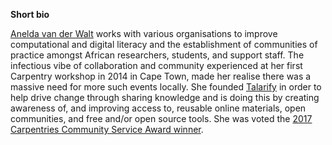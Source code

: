 **Short bio**

[Anelda van der Walt](https://twitter.com/aneldavdw) works with various organisations to improve computational and digital literacy and the establishment of communities of practice amongst African researchers, students, and support staff. The infectious vibe of collaboration and community experienced at her first Carpentry workshop in 2014 in Cape Town, made her realise there was a massive need for more such events locally. She founded [Talarify](http://www.talarify.co.za/) in order to help drive change through sharing knowledge and is doing this by creating awareness of, and improving access to, reusable online materials, open communities, and free and/or open source tools. She was voted the [2017 Carpentries Community Service Award winner](http://www.datacarpentry.org/blog/csa-award-avdw/).
